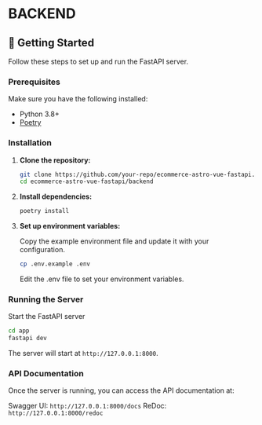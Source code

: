 # BACKEND

## 🚀 Getting Started

Follow these steps to set up and run the FastAPI server.

### Prerequisites

Make sure you have the following installed:

- Python 3.8+
- [Poetry](https://python-poetry.org/docs/#installation)

### Installation

1. **Clone the repository:**

    ```sh
    git clone https://github.com/your-repo/ecommerce-astro-vue-fastapi.git
    cd ecommerce-astro-vue-fastapi/backend
    ```

2. **Install dependencies:**

    ```sh
    poetry install
    ```

3. **Set up environment variables:**

    Copy the example environment file and update it with your configuration.

    ```sh
    cp .env.example .env
    ```

    Edit the .env file to set your environment variables.

### Running the Server
Start the FastAPI server
```sh
cd app
fastapi dev
```

The server will start at `http://127.0.0.1:8000`.

### API Documentation
Once the server is running, you can access the API documentation at:

Swagger UI: `http://127.0.0.1:8000/docs`
ReDoc: `http://127.0.0.1:8000/redoc`

